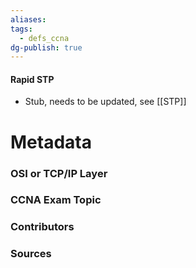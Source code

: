 ```yaml
---
aliases: 
tags:
  - defs_ccna
dg-publish: true
---
```

#### Rapid STP
- Stub, needs to be updated, see [[STP]]






# Metadata
### OSI or TCP/IP Layer

### CCNA Exam Topic

### Contributors

### Sources
